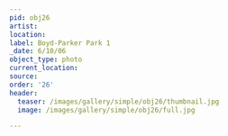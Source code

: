 ```yaml
---
pid: obj26
artist:
location:
label: Boyd-Parker Park 1
_date: 6/10/06
object_type: photo
current_location:
source:
order: '26'
header:
  teaser: /images/gallery/simple/obj26/thumbnail.jpg
  image: /images/gallery/simple/obj26/full.jpg

---
```


